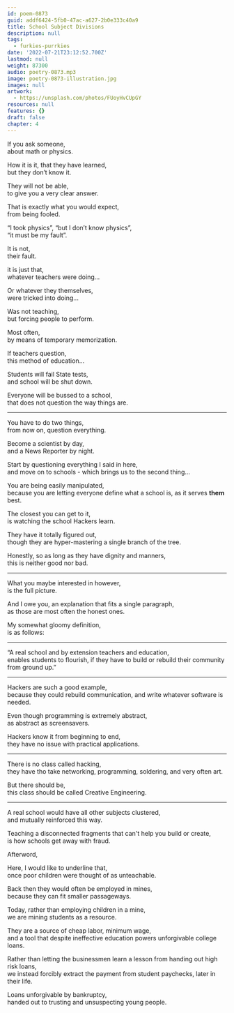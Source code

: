 ```yaml
---
id: poem-0873
guid: addf6424-5fb0-47ac-a627-2b0e333c40a9
title: School Subject Divisions
description: null
tags:
  - furkies-purrkies
date: '2022-07-21T23:12:52.700Z'
lastmod: null
weight: 87300
audio: poetry-0873.mp3
image: poetry-0873-illustration.jpg
images: null
artwork:
  - https://unsplash.com/photos/FUoyHvCUpGY
resources: null
features: {}
draft: false
chapter: 4
---
```


If you ask someone,\
about math or physics.

How it is it, that they have learned,\
but they don’t know it.

They will not be able,\
to give you a very clear answer.

That is exactly what you would expect,\
from being fooled.

“I took physics”, “but I don’t know physics”,\
“it must be my fault”.

It is not,\
their fault.

it is just that,\
whatever teachers were doing...

Or whatever they themselves,\
were tricked into doing...

Was not teaching,\
but forcing people to perform.

Most often,\
by means of temporary memorization.

If teachers question,\
this method of education...

Students will fail State tests,\
and school will be shut down.

Everyone will be bussed to a school,\
that does not question the way things are.

---

You have to do two things,\
from now on, question everything.

Become a scientist by day,\
and a News Reporter by night.

Start by questioning everything I said in here,\
and move on to schools - which brings us to the second thing...

You are being easily manipulated,\
because you are letting everyone define what a school is, as it serves **them** best.

The closest you can get to it,\
is watching the school Hackers learn.

They have it totally figured out,\
though they are hyper-mastering a single branch of the tree.

Honestly, so as long as they have dignity and manners,\
this is neither good nor bad.

---

What you maybe interested in however,\
is the full picture.

And I owe you, an explanation that fits a single paragraph,\
as those are most often the honest ones.

My somewhat gloomy definition,\
is as follows:

---

“A real school and by extension teachers and education,\
enables students to flourish, if they have to build or rebuild their community from ground up.”

---

Hackers are such a good example,\
because they could rebuild communication, and write whatever software is needed.

Even though programming is extremely abstract,\
as abstract as screensavers.

Hackers know it from beginning to end,\
they have no issue with practical applications.

---

There is no class called hacking,\
they have tho take networking, programming, soldering, and very often art.

But there should be,\
this class should be called Creative Engineering.

---

A real school would have all other subjects clustered,\
and mutually reinforced this way.

Teaching a disconnected fragments that can't help you build or create,\
is how schools get away with fraud.

Afterword,

Here, I would like to underline that,\
once poor children were thought of as unteachable.

Back then they would often be employed in mines,\
because they can fit smaller passageways.

Today, rather than employing children in a mine,\
we are mining students as a resource.

They are a source of cheap labor, minimum wage,\
and a tool that despite ineffective education powers unforgivable college loans.

Rather than letting the businessmen learn a lesson from handing out high risk loans,\
we instead forcibly extract the payment from student paychecks, later in their life.

Loans unforgivable by bankruptcy,\
handed out to trusting and unsuspecting young people.
